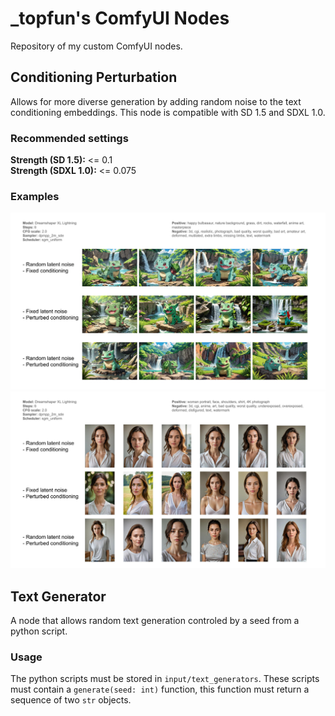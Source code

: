 # _topfun's ComfyUI Nodes

Repository of my custom ComfyUI nodes.

## Conditioning Perturbation

Allows for more diverse generation by adding random noise to the text conditioning embeddings.
This node is compatible with SD 1.5 and SDXL 1.0.

### Recommended settings
**Strength (SD 1.5):** <= 0.1  
**Strength (SDXL 1.0):** <= 0.075

### Examples
![Conditioning perturbation - Example 1](img/1.jpg)
![Conditioning perturbation - example 2](img/2.jpg)

## Text Generator
A node that allows random text generation controled by a seed from a python script.  

### Usage
The python scripts must be stored in `input/text_generators`.
These scripts must contain a `generate(seed: int)` function, this function must return a sequence of two `str` objects.
